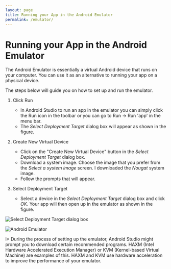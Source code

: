 ```yaml
---
layout: page
title: Running your App in the Android Emulator
permalink: /emulator/
---
```


# Running your App in the Android Emulator

The Android Emulator is essentially a virtual Android device that runs on your computer. You can use it as an alternative to running your app on a physical device.

The steps below will guide you on how to set up and run the emulator.


1. Click Run
	* In Android Studio to run an app in the emulator you can simply click the Run icon in the toolbar or you can go to Run -\> Run 'app' in the menu bar.
	* The _Select Deployment Target_ dialog box will appear as shown in the figure.

2. Create New Virtual Device
	* Click on the "Create New Virtual Device" button in the _Select Deployment Target_ dialog box.
	* Download a system image. Choose the image that you prefer from the _Select a system image_ screen. I downloaded the _Nougat_ system image.
	* Follow the prompts that will appear.

3. Select Deployment Target
	* Select a device in the _Select Deployment Target_ dialog box and click *OK*. Your app will then open up in the emulator as shown in the figure.

![Select Deployment Target dialog box](../images/deployment_target.png)

![Android Emulator](../images/emulator2.png)

I> During the process of setting up the emulator, Android Studio might prompt you to download certain recommended programs. HAXM (Intel Hardware Accelerated Execution Manager) or KVM (Kernel-based Virtual Machine) are examples of this. HAXM and KVM use hardware acceleration to improve the performance of your emulator. 